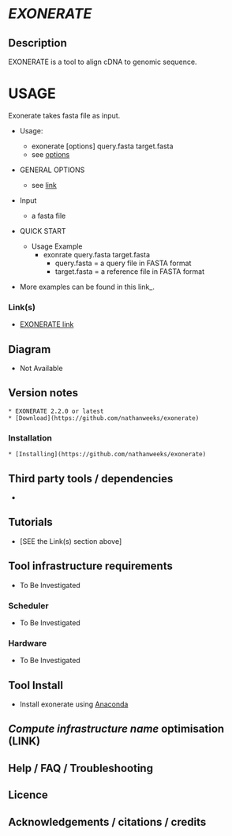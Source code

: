 # *EXONERATE*

## Description
EXONERATE is a tool to align cDNA to genomic sequence.

# USAGE
Exonerate takes fasta file as input.

* Usage:
  * exonerate [options] query.fasta target.fasta
  * see [options](https://www.ebi.ac.uk/about/vertebrate-genomics/software/exonerate-manual)

* GENERAL OPTIONS
	* see [link](https://www.ebi.ac.uk/about/vertebrate-genomics/software/exonerate-manual)


* Input  
  * a fasta file
* QUICK START 
  * Usage Example
  	* exonrate query.fasta target.fasta
		* query.fasta  = a query file in FASTA format
		* target.fasta = a reference file in FASTA format

- More examples can be found in this link_.


### Link(s)
  * [EXONERATE link](https://www.ebi.ac.uk/about/vertebrate-genomics/software/exonerate-manual)


## Diagram
   * Not Available

## Version notes
    * EXONERATE 2.2.0 or latest
	* [Download](https://github.com/nathanweeks/exonerate)

### Installation
    * [Installing](https://github.com/nathanweeks/exonerate)

## Third party tools / dependencies
   * 

## Tutorials
   * [SEE the Link(s) section above]

## Tool infrastructure requirements
   * To Be Investigated

### Scheduler
   * To Be Investigated

### Hardware
   * To Be Investigated

## Tool Install
   * Install exonerate using [Anaconda](https://anaconda.org/bioconda/exonerate)

## *Compute infrastructure name* optimisation (**LINK**)

## Help / FAQ / Troubleshooting

## Licence

## Acknowledgements / citations / credits

